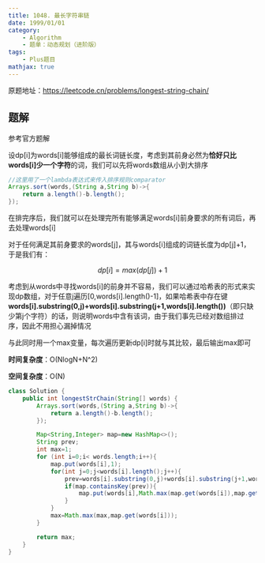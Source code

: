 ```yaml
---
title: 1048. 最长字符串链
date: 1999/01/01
category: 
    - Algorithm
    - 题单：动态规划（进阶版）
tags:
    - Plus题目
mathjax: true
---
```

原题地址：https://leetcode.cn/problems/longest-string-chain/

## 题解
参考官方题解

设dp[i]为words[i]能够组成的最长词链长度，考虑到其前身必然为**恰好只比words[i]少一个字符**的词，我们可以先将words数组从小到大排序

```java
//这里用了一个lambda表达式来传入排序规则comparator
Arrays.sort(words,(String a,String b)->{
    return a.length()-b.length();
});
```

在排完序后，我们就可以在处理完所有能够满足words[i]前身要求的所有词后，再去处理words[i]

对于任何满足其前身要求的words[j]，其与words[i]组成的词链长度为dp[j]+1，于是我们有：

$$dp[i]=max(dp[j])+1$$

考虑到从words中寻找words[i]的前身并不容易，我们可以通过哈希表的形式来实现dp数组，对于任意j遍历[0,words[i].length()-1]，如果哈希表中存在键**words[i].substring(0,j)+words[i].substring(j+1,words[i].length())**（即只缺少第j个字符）的话，则说明words中含有该词，由于我们事先已经对数组排过序，因此不用担心漏掉情况

与此同时用一个max变量，每次遍历更新dp[i]时就与其比较，最后输出max即可

**时间复杂度**：O(NlogN+N^2)

**空间复杂度**：O(N)

```java
class Solution {
    public int longestStrChain(String[] words) {
        Arrays.sort(words,(String a,String b)->{
            return a.length()-b.length();
        });

        Map<String,Integer> map=new HashMap<>();
        String prev;
        int max=1;
        for (int i=0;i< words.length;i++){
            map.put(words[i],1);
            for(int j=0;j<words[i].length();j++){
                prev=words[i].substring(0,j)+words[i].substring(j+1,words[i].length());
                if(map.containsKey(prev)){
                    map.put(words[i],Math.max(map.get(words[i]),map.get(prev)+1));
                }
            }
            max=Math.max(max,map.get(words[i]));
        }

        return max;
    }
}
```
